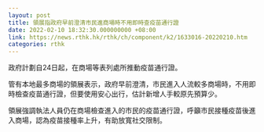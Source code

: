 ```yaml
---
layout: post
title: 領展指政府早前澄清市民進商場時不用即時查疫苗通行證
date: 2022-02-10 18:32:30.000000000 +08:00
link: https://news.rthk.hk/rthk/ch/component/k2/1633016-20220210.htm
categories: rthk
---
```


政府計劃自24日起，在商場等表列處所推動疫苗通行證。

管有本地最多商場的領展表示，政府早前澄清，市民進入人流較多商場時，不用即時檢查疫苗通行證，但要使用安心出行，估計新增人手較原先預算少。

領展強調執法人員仍在商場檢查進入的市民的疫苗通行證，呼籲市民接種疫苗後進入商場，認為疫苗接種率上升，有助放寬社交限制。
